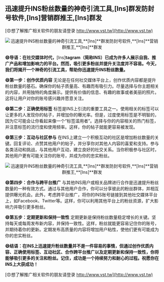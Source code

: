 ## **迅速提升INS粉丝数量的神奇引流工具,**[Ins]**群发防封号软件,**[Ins]**营销群推王,**[Ins]**群发**

[😍想了解推广相关软件的朋友请登录 http://www.vst.tw](http://www.vst.tw)

 <center><img src="https://vst.tw/MP4/tuiguang/png/0.png" alt="迅速提升INS粉丝数量的神奇引流工具,**[Ins]**群发防封号软件,**[Ins]**营销群推王,**[Ins]**群发"></center>

**😄导语：在社交媒体时代，**[Ins]**tagram（简称INS）已成为许多人展示自我、推广产品和增加影响力的平台。然而，吸引更多粉丝并提升关注度并不容易。今天，我们将揭开一个神奇的引流工具，帮助你迅速提升INS粉丝数量。**

**😄第一步：创作优质内容**
无论是在任何社交媒体平台上，创作优质内容都是提升粉丝数量的基石。确保你的帖子质量高、有趣而有吸引力。尽量选择与你主题相关的内容，并用独特的角度展示。提供有价值的信息、有趣的故事或者美丽的照片。这将让用户对你的账号感兴趣并愿意关注。

**😄第二步：正确使用标签**
标签是INS上引流的重要工具之一。使用相关的标签可以让更多的人发现你的帖子，并增加你的曝光率。但是，过度使用标签是不明智的，因为它可能会让你看起来像一个“标签滥用者”。选择与你的内容相关的热门标签，并注意标签的流行度和使用频率。这样，你的帖子就能更容易被发现。

**😄第三步：互动与社区参与**
在INS上建立一个积极互动的社区是增加粉丝数量的关键。回复评论、点赞其他用户的帖子，并分享你对其他人内容的喜爱和支持。参与各类活动和挑战，与其他用户互动，建立良好的社交关系。当你积极参与社区时，其他用户更有可能关注你的账号，并成为你的忠实粉丝。

 <center><img src="https://vst.tw/MP4/tuiguang/png/1.png" alt="迅速提升INS粉丝数量的神奇引流工具,**[Ins]**群发防封号软件,**[Ins]**营销群推王,**[Ins]**群发"></center>

**😄第四步：合作与跨平台推广**
与其他INS用户或相关品牌进行合作是迅速提升粉丝数量的一种有效方式。通过与其他用户合作，你可以分享彼此的粉丝群体，并相互提供曝光机会。此外，考虑跨平台推广，将你的INS账号链接到其他社交媒体平台上，如Facebook、Twitter等。这样，你可以利用其他平台上的粉丝资源，扩大影响力并吸引更多粉丝。

**😄第五步：定期更新和保持一致性**
定期更新是保持粉丝数量稳定增长的关键。坚持每天或每周发布新内容，并保持一致性。这样，粉丝就能更容易记住你的账号，并期待着你的更新。定期发布高质量的内容将增加用户粘性，使他们更有可能成为你的忠实粉丝。

**😄结语：在INS上迅速提升粉丝数量并不是一件容易的事情，但通过创作优质内容、正确使用标签、互动社区、合作跨平台推广以及定期更新和保持一致性，你将能够吸引更多的关注和粉丝。记住，成功是一个持续努力和耐心的过程。祝愿你在INS上大获成功！**

[😍想了解推广相关软件的朋友请登录 http://www.vst.tw](http://www.vst.tw)



